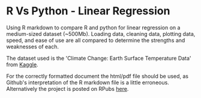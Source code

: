 # R Vs Python - Linear Regression

Using R markdown to compare R and python for linear regression on a medium-sized dataset (~500Mb).
Loading data, cleaning data, plotting data, speed, and ease of use are all compared to determine the strengths and weaknesses of each.

The dataset used is the 'Climate Change: Earth Surface Temperature Data' from [Kaggle](https://www.kaggle.com/berkeleyearth/climate-change-earth-surface-temperature-data).

For the correctly formatted document the html/pdf file should be used, as Github's interpretation of the R markdown file is a little erroneous. Alternatively the project is posted on RPubs [here](http://rpubs.com/moocarme/R-Vs-Python-Linear_Regression).
